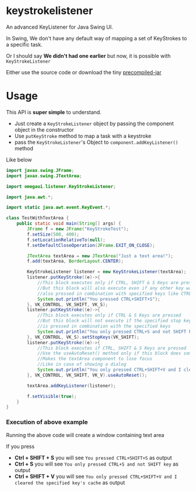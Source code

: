 # keystrokelistener

An advanced KeyListener for Java Swing UI.

In Swing, We don't have any default way of mapping a set of KeyStrokes to a specific task.

Or I should say **We didn't had one earlier** but now, it is possible with `KeyStrokeListener`

Either use the source code or download the tiny [precompiled-jar](https://raw.githubusercontent.com/omegaui/keystrokelistener/main/out/keystrokelistener.jar)

# Usage

This API is **super simple** to understand.

- Just create a `KeyStrokeListener` object by passing the component object
in the constructor
- Use `putKeyStroke` method to map a task with a keystroke
- pass the `KeyStrokeListener`'s Object to `component.addKeyListener()` method

Like below

```java
import javax.swing.JFrame;
import javax.swing.JTextArea;

import omegaui.listener.KeyStrokeListener;

import java.awt.*;

import static java.awt.event.KeyEvent.*;

class TestWithTextArea {
    public static void main(String[] args) {
        JFrame f = new JFrame("KeyStrokeTest");
        f.setSize(500, 400);
        f.setLocationRelativeTo(null);
        f.setDefaultCloseOperation(JFrame.EXIT_ON_CLOSE);

        JTextArea textArea = new JTextArea("Just a text area!");
        f.add(textArea, BorderLayout.CENTER);

        KeyStrokeListener listener = new KeyStrokeListener(textArea);
        listener.putKeyStroke((e)->{
            //This block executes only if CTRL, SHIFT & S Keys are pressed
            //But this block will also execute even if any other key was
            //also pressed in combination with specified keys like CTRL + ALT + SHIFT + S 
            System.out.println("You pressed CTRL+SHIFT+S");
        }, VK_CONTROL, VK_SHIFT, VK_S);
        listener.putKeyStroke((e)->{
            //This block executes only if CTRL & S Keys are pressed
            //But this block will not execute if the specified stop key
            //is pressed in combination with the specified keys
            System.out.println("You only pressed CTRL+S and not SHIFT key");
        }, VK_CONTROL, VK_S).setStopKeys(VK_SHIFT);
        listener.putKeyStroke((e)->{
            //This block executes if CTRL, SHIFT & S Keys are pressed
            //Use the useAutoReset() method only if this block does something which
            //Makes the textArea component to lose focus
            //Like in case of showing a dialog
            System.out.println("You only pressed CTRL+SHIFT+V and I cleared the specified key's cache");
        }, VK_CONTROL, VK_SHIFT, VK_V).useAutoReset();

        textArea.addKeyListener(listener);

        f.setVisible(true);
    }
}
```

### Execution of above example

Running the above code will create a window containing text area

If you press

- **Ctrl + SHIFT + S** you will see `You pressed CTRL+SHIFT+S` as output
- **Ctrl + S** you will see `You only pressed CTRL+S and not SHIFT key` as output
- **Ctrl + SHIFT + V** you will see `You only pressed CTRL+SHIFT+V and I cleared the specified key's cache` as output


